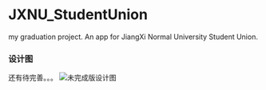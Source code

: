 # JXNU_StudentUnion
my graduation project. An app for JiangXi Normal University Student Union.

### 设计图
还有待完善。。。
![未完成版设计图](http://7xr0k3.com1.z0.glb.clouddn.com/JXNU_StudentUnion/SketchPngFile/Group.png)
